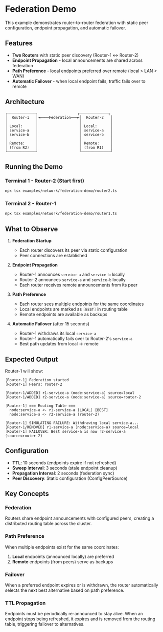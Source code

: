 # Federation Demo

This example demonstrates router-to-router federation with static peer configuration, endpoint propagation, and automatic failover.

## Features

- **Two Routers** with static peer discovery (Router-1 ↔ Router-2)
- **Endpoint Propagation** - local announcements are shared across federation
- **Path Preference** - local endpoints preferred over remote (local > LAN > WAN)
- **Automatic Failover** - when local endpoint fails, traffic fails over to remote

## Architecture

```
┌─────────────┐                  ┌─────────────┐
│  Router-1   │◄────Federation───►│  Router-2   │
│             │                   │             │
│ Local:      │                   │ Local:      │
│ service-a   │                   │ service-a   │
│ service-b   │                   │ service-b   │
│             │                   │             │
│ Remote:     │                   │ Remote:     │
│ (from R2)   │                   │ (from R1)   │
└─────────────┘                   └─────────────┘
```

## Running the Demo

### Terminal 1 - Router-2 (Start first)

```bash
npx tsx examples/network/federation-demo/router2.ts
```

### Terminal 2 - Router-1

```bash
npx tsx examples/network/federation-demo/router1.ts
```

## What to Observe

1. **Federation Startup**
   - Each router discovers its peer via static configuration
   - Peer connections are established

2. **Endpoint Propagation**
   - Router-1 announces `service-a` and `service-b` locally
   - Router-2 announces `service-a` and `service-b` locally
   - Each router receives remote announcements from its peer

3. **Path Preference**
   - Each router sees multiple endpoints for the same coordinates
   - Local endpoints are marked as `[BEST]` in routing table
   - Remote endpoints are available as backups

4. **Automatic Failover** (after 15 seconds)
   - Router-1 withdraws its local `service-a`
   - Router-1 automatically fails over to Router-2's `service-a`
   - Best path updates from local → remote

## Expected Output

Router-1 will show:

```
[Router-1] Federation started
[Router-1] Peers: router-2

[Router-1/ADDED] r1-service-a (node:service-a) source=local
[Router-1/ADDED] r2-service-a (node:service-a) source=router-2

[Router-1] === Routing Table ===
  node:service-a <- r1-service-a (LOCAL) [BEST]
  node:service-a <- r2-service-a (router-2)

[Router-1] SIMULATING FAILURE: Withdrawing local service-a...
[Router-1/REMOVED] r1-service-a (node:service-a) source=local
[Router-1] FAILOVER: Best service-a is now r2-service-a (source=router-2)
```

## Configuration

- **TTL**: 10 seconds (endpoints expire if not refreshed)
- **Sweep Interval**: 3 seconds (stale endpoint cleanup)
- **Propagation Interval**: 2 seconds (federation sync)
- **Peer Discovery**: Static configuration (ConfigPeerSource)

## Key Concepts

### Federation

Routers share endpoint announcements with configured peers, creating a distributed routing table across the cluster.

### Path Preference

When multiple endpoints exist for the same coordinates:

1. **Local** endpoints (announced locally) are preferred
2. **Remote** endpoints (from peers) serve as backups

### Failover

When a preferred endpoint expires or is withdrawn, the router automatically selects the next best alternative based on path preference.

### TTL Propagation

Endpoints must be periodically re-announced to stay alive. When an endpoint stops being refreshed, it expires and is removed from the routing table, triggering failover to alternatives.
